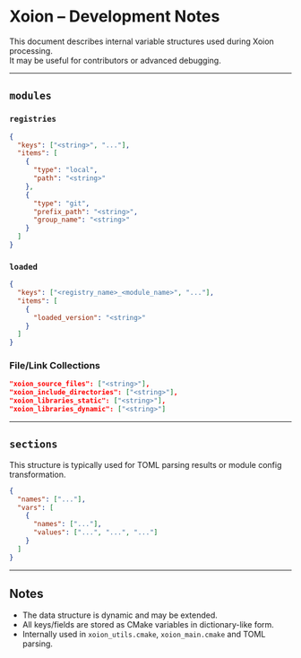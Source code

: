 # Xoion – Development Notes

This document describes internal variable structures used during Xoion processing.  
It may be useful for contributors or advanced debugging.

---

## `modules`

### `registries`

```json
{
  "keys": ["<string>", "..."],
  "items": [
    {
      "type": "local",
      "path": "<string>"
    },
    {
      "type": "git",
      "prefix_path": "<string>",
      "group_name": "<string>"
    }
  ]
}
```

### `loaded`

```json
{
  "keys": ["<registry_name>_<module_name>", "..."],
  "items": [
    {
      "loaded_version": "<string>"
    }
  ]
}
```

### File/Link Collections

```json
"xoion_source_files": ["<string>"],
"xoion_include_directories": ["<string>"],
"xoion_libraries_static": ["<string>"],
"xoion_libraries_dynamic": ["<string>"]
```

---

## `sections`

This structure is typically used for TOML parsing results or module config transformation.

```json
{
  "names": ["..."],
  "vars": [
    {
      "names": ["..."],
      "values": ["...", "...", "..."]
    }
  ]
}
```

---

## Notes

- The data structure is dynamic and may be extended.
- All keys/fields are stored as CMake variables in dictionary-like form.
- Internally used in `xoion_utils.cmake`, `xoion_main.cmake` and TOML parsing.
